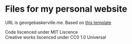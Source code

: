 # Files for my personal website

URL is georgebaskerville.me.
Based on [this template](https://github.com/pastc/portfolio)

Code liscenced under MIT Liscence  
Creative works liscenced under CC0 1.0 Universal
